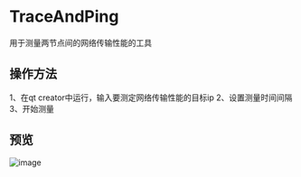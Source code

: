 # TraceAndPing
用于测量两节点间的网络传输性能的工具
## 操作方法
1、在qt creator中运行，输入要测定网络传输性能的目标ip
2、设置测量时间间隔
3、开始测量

## 预览
![image](https://github.com/Rootian/TraceAndPing/demo.gif)
